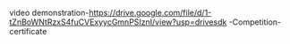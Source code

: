 


video demonstration-https://drive.google.com/file/d/1-tZnBoWNtRzxS4fuCVExyycGmnPSIznI/view?usp=drivesdk -Competition-certificate
